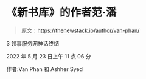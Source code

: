 # 《新书库》的作者范·潘

> 原文：<https://thenewstack.io/author/van-phan/>

3 领事服务网神话终结

2022 年 5 月 23 日上午 11 点 06 分

作者:Van Phan 和 Ashher Syed